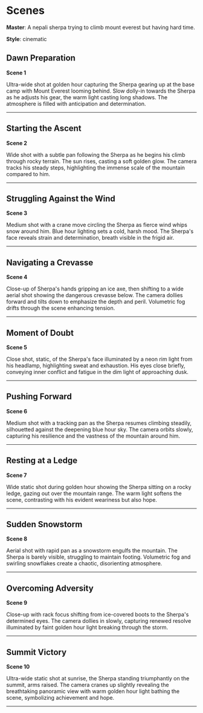 # Scenes

**Master**: A nepali sherpa trying to climb mount everest but having hard time.



**Style**: cinematic


## Dawn Preparation

**Scene 1**


Ultra-wide shot at golden hour capturing the Sherpa gearing up at the base camp with Mount Everest looming behind. Slow dolly-in towards the Sherpa as he adjusts his gear, the warm light casting long shadows. The atmosphere is filled with anticipation and determination.


---

## Starting the Ascent

**Scene 2**


Wide shot with a subtle pan following the Sherpa as he begins his climb through rocky terrain. The sun rises, casting a soft golden glow. The camera tracks his steady steps, highlighting the immense scale of the mountain compared to him.


---

## Struggling Against the Wind

**Scene 3**


Medium shot with a crane move circling the Sherpa as fierce wind whips snow around him. Blue hour lighting sets a cold, harsh mood. The Sherpa's face reveals strain and determination, breath visible in the frigid air.


---

## Navigating a Crevasse

**Scene 4**


Close-up of Sherpa's hands gripping an ice axe, then shifting to a wide aerial shot showing the dangerous crevasse below. The camera dollies forward and tilts down to emphasize the depth and peril. Volumetric fog drifts through the scene enhancing tension.


---

## Moment of Doubt

**Scene 5**


Close shot, static, of the Sherpa's face illuminated by a neon rim light from his headlamp, highlighting sweat and exhaustion. His eyes close briefly, conveying inner conflict and fatigue in the dim light of approaching dusk.


---

## Pushing Forward

**Scene 6**


Medium shot with a tracking pan as the Sherpa resumes climbing steadily, silhouetted against the deepening blue hour sky. The camera orbits slowly, capturing his resilience and the vastness of the mountain around him.


---

## Resting at a Ledge

**Scene 7**


Wide static shot during golden hour showing the Sherpa sitting on a rocky ledge, gazing out over the mountain range. The warm light softens the scene, contrasting with his evident weariness but also hope.


---

## Sudden Snowstorm

**Scene 8**


Aerial shot with rapid pan as a snowstorm engulfs the mountain. The Sherpa is barely visible, struggling to maintain footing. Volumetric fog and swirling snowflakes create a chaotic, disorienting atmosphere.


---

## Overcoming Adversity

**Scene 9**


Close-up with rack focus shifting from ice-covered boots to the Sherpa's determined eyes. The camera dollies in slowly, capturing renewed resolve illuminated by faint golden hour light breaking through the storm.


---

## Summit Victory

**Scene 10**


Ultra-wide static shot at sunrise, the Sherpa standing triumphantly on the summit, arms raised. The camera cranes up slightly revealing the breathtaking panoramic view with warm golden hour light bathing the scene, symbolizing achievement and hope.


---
